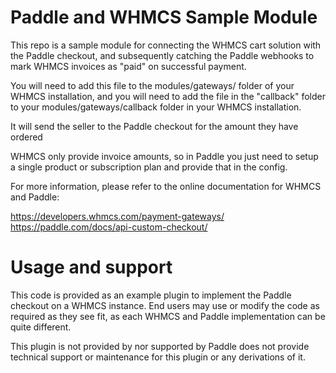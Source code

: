 # Paddle and WHMCS Sample Module
This repo is a sample module for connecting the WHMCS cart solution with the Paddle checkout, and subsequently catching the Paddle webhooks to mark WHMCS invoices as "paid" on successful payment.
 
You will need to add this file to the modules/gateways/ folder of your WHMCS installation, and you will need to add the file in the "callback" folder to your modules/gateways/callback folder in your WHMCS installation.

It will send the seller to the Paddle checkout for the amount they have ordered
 
WHMCS only provide invoice amounts, so in Paddle you just need to setup a single product or
subscription plan and provide that in the config.

For more information, please refer to the online documentation for WHMCS and Paddle:
 
https://developers.whmcs.com/payment-gateways/
https://paddle.com/docs/api-custom-checkout/

# Usage and support
This code is provided as an example plugin to implement the Paddle checkout on a WHMCS instance. End users may use or modify the code as required as they see fit, as each WHMCS and Paddle implementation can be quite different.

This plugin is not provided by nor supported by Paddle does not provide technical support or maintenance for this plugin or any derivations of it.